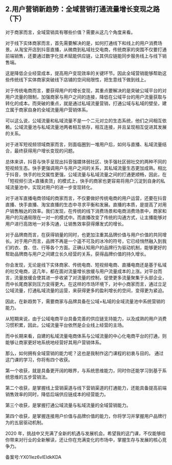 ## 2.用户营销新趋势：全域营销打通流量增长变现之路（下）
对于商家而言，全域营销具有哪些价值？需要从这几个角度来看。


对于线下实体商家而言，首先需要解决的是，如何打通线下和线上的用户消费场景。从淘宝开店到抖音直播，从微商到私域社交电商，传统商家的突围不仅要打通前端销售，还要通过数字化技术赋能供应链，让其供应链能同步服务线上与线下销售端。


这是降低企业经营成本，提高用户变现效率的关键环节。因此全域营销能够帮助这些传统线下实体商家突破线下店铺的空间局限性，把生意线下做到线上。


对于传统电商而言，要获得用户的增长变现，其重点要解决的是突破公域平台的对用户流量的限制，加强商家与用户之间的连接，降低在公域平台的用户流量获取与转化的成本。而突破的重点，就是通过私域流量营销，打通公域与私域的壁垒，建立属于商家自身的全域流量用户营销体系。


可以这么说，公域流量和私域流量不是一个二元对立的生态系统，他们之间相互依赖。公域流量池与私域流量池两者相互依存，相互连接，并且呈现相互促进其发展的关系。


对于进军短视频领域商家而言，则面临圈到一堆用户后，如何与直播、私域流量结合，最终获得用户增长变现的问题。


总体来讲，抖音与快手呈现出抖音强媒体弱社区、快手强社区弱社交的两种不同的短视频生态。快手更强调用户与用户之间的关系，其私域流量生态更加成熟。相比于抖音，快手的社交属性更强，公域流量与私域流量之间的打通更顺畅，因此，在「短视频引流+直播卖货」的模式上，快手的商家也更容易将用户沉淀到自身的私域流量池中，实现对用户的进一步变现转化。


对于进军直播电商领域的商家而言，不仅要做好传统电商的用户运营，还要在抖音直播、快手直播、淘宝直播的生态中寻求平衡和发展。直播的本质，是提高了对用户销售触达的效率。我们发现，在传统的线下消费场景和电商消费场景中，商家和用户的沟通局限在一对一的模式中。而直播改变了传统的沟通方式，让主播能够对用户进行高效地一对多沟通，让销售效率获得爆发式的增长。


对于品牌商而言，在获得销量的同时，也更加注重其品牌价值与用户价值的共同增长。对于用户而言，品牌不再是一个遥不可及的冰冷的符号，它已经悄然融入到我们的衣、食、住、行等各个方面。正确认知用户的品牌行为驱动机制，能够更好的帮助品牌商与用户之间建立长久经营的关系，获得品牌价值的持久增长。


你会发现，无论是线下实体商家、传统电商、短视频电商、直播电商还是基于私域的社交电商，这几年，都在面对流量增长放缓与用户流量成本的上涨。对平台而言，流量放缓会使其进一步收紧了对流量的控制，促使更多流量聚集于头部企业，而中长尾商家则压力变得更大。在这样的市场环境下，对中小商家而言，通过立足公域流量，打通私域流量的运营，来获得更多的盈利增长的空间，变得更为紧迫。


因此，在新趋势下，需要商家与品牌具备在公域+私域的全域流量池中系统营销的能力。


从短期来说，由于公域电商平台具备完善的供应链支持能力，以及成熟的用户消费习惯积累，因此，公域流量平台依然是企业线上经营的主场。


而中长期来看，自建的私域流量电商体系与公域流量的中心化电商平台的打通，则能够让商家更好地系统地经营好其用户营销体系。


那么，如何拥有全域营销的能力呢？这也是我制作这门课程的初衷与目的。 通过这门课的学习，你将有四个收获。


第一个收获，就是具备更开阔的眼界，与系统思维能力，同时你还能学习到基于系统思维的五步营销法。


第二个收获，是掌握线上营销渠道与线下营销渠道的打通能力，还能具备提高前端销售效率的同时，降低后端供应链成本的经营能力。


第三个收获，是掌握打通公域流量与私域流量的全域营销能力。


第四个收获，是掌握连接用户价值与品牌价值的能力，你将学习并掌握用户品牌行为的五层驱动机制。


2020 年，挑战中又充满了全新的机遇与发展机会。希望我的这门课，不仅能够给你带来对行业的全新解读，还让你在充满变化的市场中，掌握生存与发展的核心竞争力。


备案号:YX01lez6vlEldkKDA

